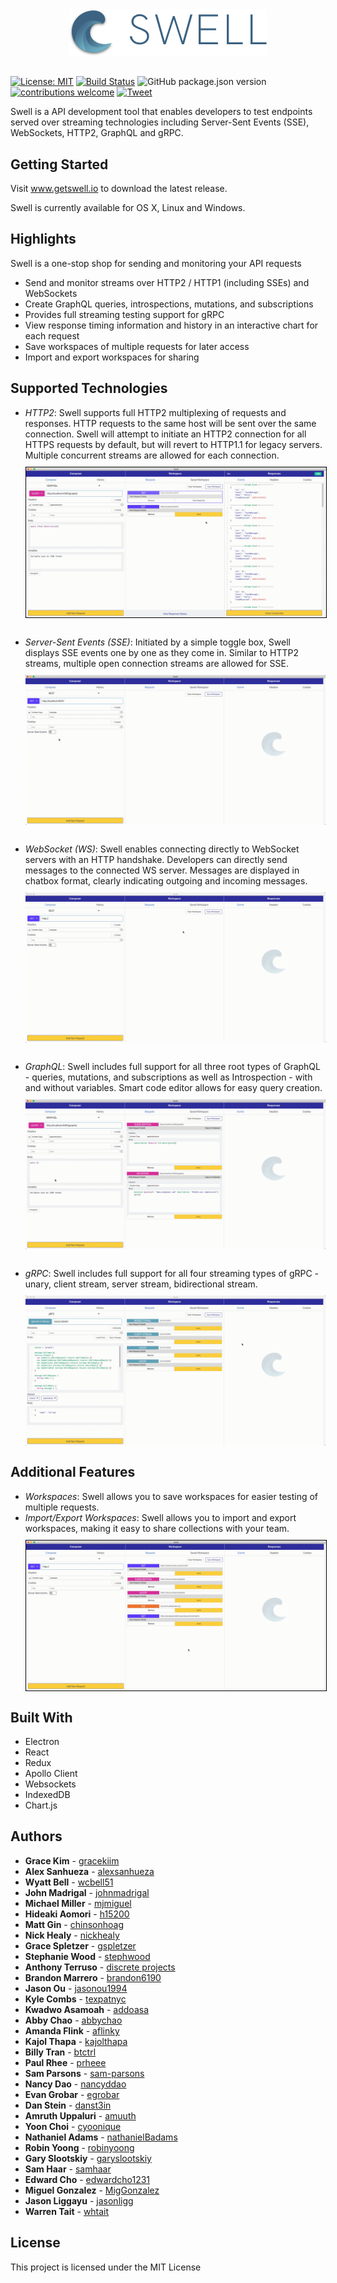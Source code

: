 <p align="center"><img src="./src/assets/img/horizontal-logo-lockup.png" style="margin-top: 10px; margin-bottom: -10px;"></p>

#

[![License: MIT](https://img.shields.io/badge/License-MIT-yellow.svg)](https://github.com/open-source-labs/Swell/blob/master/LICENSE.txt)
[![Build Status](https://travis-ci.org/open-source-labs/Swell.svg?branch=master)](https://travis-ci.org/open-source-labs/Swell)
![GitHub package.json version](https://img.shields.io/github/package-json/v/open-source-labs/Swell?color=blue)
[![contributions welcome](https://img.shields.io/badge/contributions-welcome-brightgreen.svg?style=flat)](https://github.com/getswell/getswell/issues)
[![Tweet](https://img.shields.io/twitter/url/http/shields.io.svg?style=social)](https://twitter.com/intent/tweet?text=Swell-%20For%20all%20your%20streaming%20API%20testing%20needs&url=https://www.getswell.io&hashtags=SSE,WebSocket,HTTP,API,developers)

Swell is a API development tool that enables developers to test endpoints served over streaming technologies including Server-Sent Events (SSE), WebSockets, HTTP2, GraphQL and gRPC.

## Getting Started

Visit www.getswell.io to download the latest release.

Swell is currently available for OS X, Linux and Windows.

## Highlights

Swell is a one-stop shop for sending and monitoring your API requests

- Send and monitor streams over HTTP2 / HTTP1 (including SSEs) and WebSockets
- Create GraphQL queries, introspections, mutations, and subscriptions
- Provides full streaming testing support for gRPC
- View response timing information and history in an interactive chart for each request
- Save workspaces of multiple requests for later access
- Import and export workspaces for sharing

## Supported Technologies

- _HTTP2_: Swell supports full HTTP2 multiplexing of requests and responses. HTTP requests to the same host will be sent over the same connection. Swell will attempt to initiate an HTTP2 connection for all HTTPS requests by default, but will revert to HTTP1.1 for legacy servers. Multiple concurrent streams are allowed for each connection.
  <kbd><img src="./ReadMeGifs/Gifs/ConcurrentStreams.gif"
       style="float: left; margin-right: 10px; margin-bottom : 30px; margin-top : 10px; border: 1px solid black;" /></kbd>

- _Server-Sent Events (SSE)_: Initiated by a simple toggle box, Swell displays SSE events one by one as they come in. Similar to HTTP2 streams, multiple open connection streams are allowed for SSE.
  <kbd><img src="./ReadMeGifs/Gifs/SSE.gif"
       style="float: left; margin-right: 10px; margin-bottom : 30px; margin-top : 10px;" /></kbd>

- _WebSocket (WS)_: Swell enables connecting directly to WebSocket servers with an HTTP handshake. Developers can directly send messages to the connected WS server. Messages are displayed in chatbox format, clearly indicating outgoing and incoming messages.
  <kbd><img src="./ReadMeGifs/Gifs/WebSockets.gif"
       style="float: left; margin-right: 10px;margin-bottom : 30px; margin-top : 10px;" /></kbd>

- _GraphQL_: Swell includes full support for all three root types of GraphQL - queries, mutations, and subscriptions as well as Introspection - with and without variables. Smart code editor allows for easy query creation.
  <kbd><img src="./ReadMeGifs/Gifs/GraphQL.gif"
       style="float: left; margin-right: 10px;margin-bottom : 30px; margin-top : 10px;" /></kbd>

- _gRPC_: Swell includes full support for all four streaming types of gRPC - unary, client stream, server stream, bidirectional stream.
  <kbd><img src="./ReadMeGifs/Gifs/GRPCResponses.gif"
       style="float: left; margin-right: 10px;margin-bottom : 30px; margin-top : 10px;" /></kbd>

## Additional Features

- _Workspaces_: Swell allows you to save workspaces for easier testing of multiple requests.
- _Import/Export Workspaces_: Swell allows you to import and export workspaces, making it easy to share collections with your team.
  <kbd><img src="./ReadMeGifs/Gifs/SavedWorkspaces.gif"
       style="float: left; margin-right: 10px; margin-bottom : 30px; margin-top : 10px; border: 1px solid black;" /></kbd>

## Built With

- Electron
- React
- Redux
- Apollo Client
- Websockets
- IndexedDB
- Chart.js

## Authors

- **Grace Kim** - [gracekiim](https://github.com/gracekiim)
- **Alex Sanhueza** - [alexsanhueza](https://github.com/alexsanhueza)
- **Wyatt Bell** - [wcbell51](https://github.com/wcbell51)
- **John Madrigal** - [johnmadrigal](https://github.com/johnmadrigal)
- **Michael Miller** - [mjmiguel](https://github.com/mjmiguel)
- **Hideaki Aomori** - [h15200](https://github.com/h15200)
- **Matt Gin** - [chinsonhoag](https://github.com/chunsonhoag)
- **Nick Healy** - [nickhealy](http://github.com/nickhealy)
- **Grace Spletzer** - [gspletzer](https://github.com/gspletzer)
- **Stephanie Wood** - [stephwood](https://github.com/stephwood)
- **Anthony Terruso** - [discrete projects](https://github.com/discrete-projects)
- **Brandon Marrero** - [brandon6190](https://github.com/brandon6190)
- **Jason Ou** - [jasonou1994](https://github.com/jasonou1994)
- **Kyle Combs** - [texpatnyc](https://github.com/texpatnyc)
- **Kwadwo Asamoah** - [addoasa](https://github.com/addoasa)
- **Abby Chao** - [abbychao](https://github.com/abbychao)
- **Amanda Flink** - [aflinky](https://github.com/aflinky)
- **Kajol Thapa** - [kajolthapa](https://github.com/kajolthapa)
- **Billy Tran** - [btctrl](https://github.com/btctrl)
- **Paul Rhee** - [prheee](https://github.com/prheee)
- **Sam Parsons** - [sam-parsons](https://github.com/sam-parsons)
- **Nancy Dao** - [nancyddao](https://github.com/nancyddao)
- **Evan Grobar** - [egrobar](https://github.com/egrobar)
- **Dan Stein** - [danst3in](https://github.com/danst3in)
- **Amruth Uppaluri** - [amuuth](https://github.com/amuuth)
- **Yoon Choi** - [cyoonique](https://github.com/cyoonique)
- **Nathaniel Adams** - [nathanielBadams](https://github.com/nathanielBadams)
- **Robin Yoong** - [robinyoong](https://github.com/robinyoong)
- **Gary Slootskiy** - [garyslootskiy](https://github.com/garyslootskiy)
- **Sam Haar** - [samhaar](https://github.com/samhaar)
- **Edward Cho** - [edwardcho1231](https://github.com/edwardcho1231)
- **Miguel Gonzalez** - [MigGonzalez](https://github.com/MigGonzalez)
- **Jason Liggayu** - [jasonligg](https://github.com/jasonligg)
- **Warren Tait** - [whtait](https://github.com/whtait)

## License

This project is licensed under the MIT License
